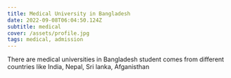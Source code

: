 ```yaml
---
title: Medical University in Bangladesh
date: 2022-09-08T06:04:50.124Z
subtitle: medical
cover: /assets/profile.jpg
tags: medical, admission
---
```

T﻿here are medical universities in Bangladesh student comes from different countries like India, Nepal, Sri lanka, Afganisthan